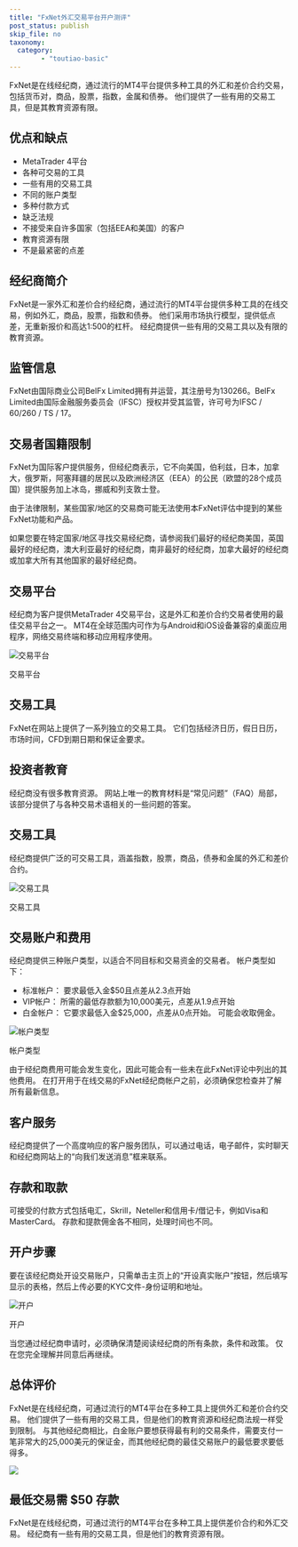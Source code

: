 ```yaml
---
title: "FxNet外汇交易平台开户测评"
post_status: publish
skip_file: no
taxonomy:
  category:
        - "toutiao-basic"
---
```


FxNet是在线经纪商，通过流行的MT4平台提供多种工具的外汇和差价合约交易，包括货币对，商品，股票，指数，金属和债券。 他们提供了一些有用的交易工具，但是其教育资源有限。

## 优点和缺点

- MetaTrader 4平台
- 各种可交易的工具
- 一些有用的交易工具
- 不同的账户类型
- 多种付款方式
- 缺乏法规
- 不接受来自许多国家（包括EEA和美国）的客户
- 教育资源有限
- 不是最紧密的点差

## 经纪商简介

FxNet是一家外汇和差价合约经纪商，通过流行的MT4平台提供多种工具的在线交易，例如外汇，商品，股票，指数和债券。 他们采用市场执行模型，提供低点差，无重新报价和高达1:500的杠杆。 经纪商提供一些有用的交易工具以及有限的教育资源。

## 监管信息

FxNet由国际商业公司BelFx Limited拥有并运营，其注册号为130266。BelFx Limited由国际金融服务委员会（IFSC）授权并受其监管，许可号为IFSC / 60/260 / TS / 17。

## 交易者国籍限制

FxNet为国际客户提供服务，但经纪商表示，它不向美国，伯利兹，日本，加拿大，俄罗斯，阿塞拜疆的居民以及欧洲经济区（EEA）的公民（欧盟的28个成员国）提供服务加上冰岛，挪威和列支敦士登。

由于法律限制，某些国家/地区的交易商可能无法使用本FxNet评估中提到的某些FxNet功能和产品。

如果您要在特定国家/地区寻找交易经纪商，请参阅我们最好的经纪商美国，英国最好的经纪商，澳大利亚最好的经纪商，南非最好的经纪商，加拿大最好的经纪商或加拿大所有其他国家的最好经纪商。

## 交易平台

经纪商为客户提供MetaTrader 4交易平台，这是外汇和差价合约交易者使用的最佳交易平台之一。 MT4在全球范围内可作为与Android和iOS设备兼容的桌面应用程序，网络交易终端和移动应用程序使用。

![交易平台](https://cdn.fendou.la/funstoutiao/2020/11/FxNet-Review-Trading-Platforms.png "交易平台")

交易平台

## 交易工具

FxNet在网站上提供了一系列独立的交易工具。 它们包括经济日历，假日日历，市场时间，CFD到期日期和保证金要求。

## 投资者教育

经纪商没有很多教育资源。 网站上唯一的教育材料是“常见问题”（FAQ）局部，该部分提供了与各种交易术语相关的一些问题的答案。

## 交易工具

经纪商提供广泛的可交易工具，涵盖指数，股票，商品，债券和金属的外汇和差价合约。

![交易工具](https://cdn.fendou.la/funstoutiao/2020/11/FxNet-Review-Instruments-1024x133.png "交易工具")

交易工具

## 交易账户和费用

经纪商提供三种账户类型，以适合不同目标和交易资金的交易者。 帐户类型如下：

- 标准帐户： 要求最低入金$50且点差从2.3点开始
- VIP帐户： 所需的最低存款额为10,000美元，点差从1.9点开始
- 白金帐户： 它要求最低入金$25,000，点差从0点开始。 可能会收取佣金。

![帐户类型](https://cdn.fendou.la/funstoutiao/2020/11/FxNet-Review-Account-Types-929x1024.png "帐户类型")

帐户类型

由于经纪商费用可能会发生变化，因此可能会有一些未在此FxNet评论中列出的其他费用。 在打开用于在线交易的FxNet经纪商帐户之前，必须确保您检查并了解所有最新信息。

## 客户服务

经纪商提供了一个高度响应的客户服务团队，可以通过电话，电子邮件，实时聊天和经纪商网站上的“向我们发送消息”框来联系。

## 存款和取款

可接受的付款方式包括电汇，Skrill，Neteller和信用卡/借记卡，例如Visa和MasterCard。 存款和提款佣金各不相同，处理时间也不同。

## 开户步骤

要在该经纪商处开设交易账户，只需单击主页上的“开设真实账户”按钮，然后填写显示的表格，然后上传必要的KYC文件-身份证明和地址。

![开户](https://cdn.fendou.la/funstoutiao/2020/11/FxNet-Review-Account-Opening-1024x378.png "开户")

开户

当您通过经纪商申请时，必须确保清楚阅读经纪商的所有条款，条件和政策。 仅在您完全理解并同意后再继续。

## 总体评价

FxNet是在线经纪商，可通过流行的MT4平台在多种工具上提供外汇和差价合约交易。 他们提供了一些有用的交易工具，但是他们的教育资源和经纪商法规一样受到限制。 与其他经纪商相比，白金账户要想获得最有利的交易条件，需要支付一笔非常大的25,000美元的保证金，而其他经纪商的最佳交易账户的最低要求要低得多。

![](https://cdn.fendou.la/funstoutiao/2020/11/FxNet-Logo.png)

## 最低交易需 $50 存款

FxNet是在线经纪商，可通过流行的MT4平台在多种工具上提供差价合约和外汇交易。 经纪商有一些有用的交易工具，但是他们的教育资源有限。
